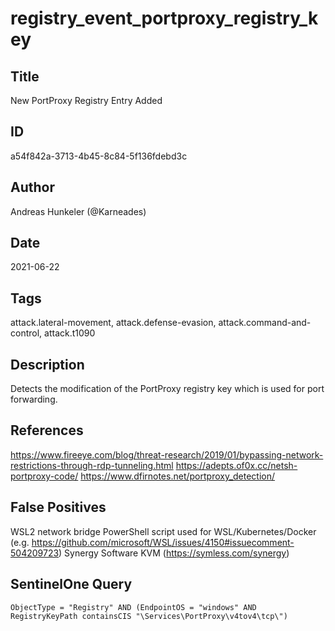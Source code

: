 # registry_event_portproxy_registry_key

## Title
New PortProxy Registry Entry Added

## ID
a54f842a-3713-4b45-8c84-5f136fdebd3c

## Author
Andreas Hunkeler (@Karneades)

## Date
2021-06-22

## Tags
attack.lateral-movement, attack.defense-evasion, attack.command-and-control, attack.t1090

## Description
Detects the modification of the PortProxy registry key which is used for port forwarding.

## References
https://www.fireeye.com/blog/threat-research/2019/01/bypassing-network-restrictions-through-rdp-tunneling.html
https://adepts.of0x.cc/netsh-portproxy-code/
https://www.dfirnotes.net/portproxy_detection/

## False Positives
WSL2 network bridge PowerShell script used for WSL/Kubernetes/Docker (e.g. https://github.com/microsoft/WSL/issues/4150#issuecomment-504209723)
Synergy Software KVM (https://symless.com/synergy)

## SentinelOne Query
```
ObjectType = "Registry" AND (EndpointOS = "windows" AND RegistryKeyPath containsCIS "\Services\PortProxy\v4tov4\tcp\")

```
